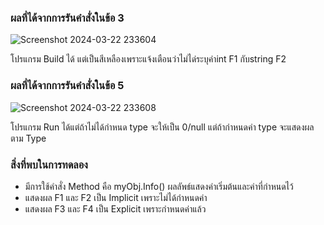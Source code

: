 ### ผลที่ได้จากการรันคำสั่งในข้อ 3

![Screenshot 2024-03-22 233604](https://github.com/KanyakornPuengmon/03376836-OOP-2566-Lab-05/assets/144195697/4220dbf8-c185-4bcd-b190-98397235ad53)

โปรแกรม Build ได้ แต่เป็นสีเหลืองเพราะแจ้งเตือนว่าไม่ได่ระบุค่าint F1 กับstring F2

### ผลที่ได้จากการรันคำสั่งในข้อ 5

![Screenshot 2024-03-22 233608](https://github.com/KanyakornPuengmon/03376836-OOP-2566-Lab-05/assets/144195697/7db39c5a-9c3f-47d6-8870-4b392c4d115d)

โปรแกรม Run ได้แต่ถ้าไม่ได้กำหนด type จะให้เป็น 0/null แต่ถ้ากำหนดค่า type จะแสดงผลตาม Type

### สิ่งที่พบในการทดลอง
- มีการใช้คำสั่ง Method  คือ myObj.Info() ผลลัพธ์แสดงค่าเริ่มต้นและค่าที่กำหนดไว้
- แสดงผล F1 และ F2 เป็น Implicit เพราะไม่ได้กำหนดค่า
- แสดงผล F3 และ F4 เป็น Explicit เพราะกำหนดค่าแล้ว

